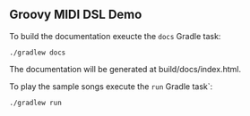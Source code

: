 Groovy MIDI DSL Demo
--------------------

To build the documentation exeucte the `docs` Gradle task:

    ./gradlew docs

The documentation will be generated at build/docs/index.html.

To play the sample songs execute the `run` Gradle task`:

    ./gradlew run
